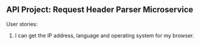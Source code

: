 ## API Project: Request Header Parser Microservice
User stories:

1) I can get the IP address, language and operating system for my browser.


